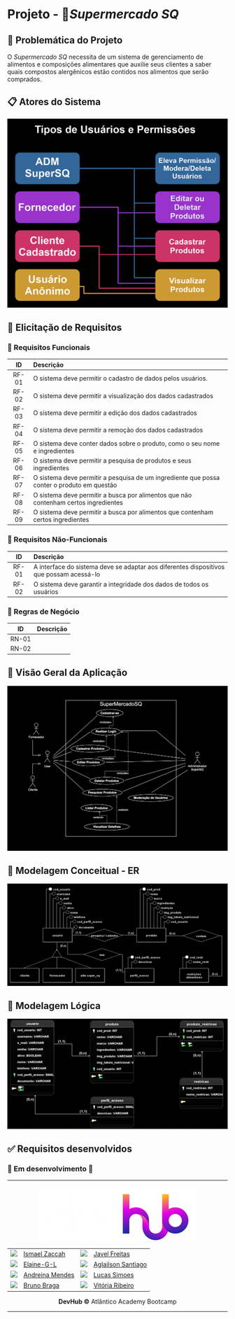 # Projeto - 🛒*Supermercado SQ* 

## 🤔 Problemática do Projeto
O *Supermercado SQ* necessita de um sistema de gerenciamento de alimentos e composições alimentares que auxilie seus clientes a saber quais compostos alergênicos estão contidos nos alimentos que serão comprados.

## 📋 Atores do Sistema

<div width=50% height=50%>

![Tipos de Usuários e Permissões](./planejamento/atores-sistema.png)

</div>

## 🤯 Elicitação de Requisitos

### 📑 Requisitos Funcionais

ID|Descrição|
:---:|:---|
RF-01| O sistema deve permitir o cadastro de dados pelos usuários.
RF-02| O sistema deve permitir a visualização dos dados cadastrados
RF-03| O sistema deve permitir a edição dos dados cadastrados
RF-04| O sistema deve permitir a remoção dos dados cadastrados
RF-05| O sistema deve conter dados sobre o produto, como o seu nome e ingredientes
RF-06| O sistema deve permitir a pesquisa de produtos e seus ingredientes
RF-07| O sistema deve permitir a pesquisa de um ingrediente que possa conter o produto em questão
RF-08| O sistema deve permitir a busca por alimentos que não contenham certos ingredientes
RF-09| O sistema deve permitir a busca por alimentos que contenham certos ingredientes

### 📑 Requisitos Não-Funcionais

ID|Descrição|
:---:|:---|
RF-01| A interface do sistema deve se adaptar aos diferentes dispositivos que possam acessá-lo
RF-02| O sistema deve garantir a integridade dos dados de todos os usuários

### 📑 Regras de Negócio

ID|Descrição|
:---:|:---|
RN-01| 
RN-02| 

## 👀 Visão Geral da Aplicação
![Diagrama de Caso de Uso](./planejamento/diagrama-caso-uso.png)

<!---
## 💻 Telas identificadas até o Momento

### Home

* Slide com Noticias relacionadas
* Mini tutorial de uso do sistema
* Login
* Rodapé

### Consulta de Produto *(sem Cadastro)*

* Consulta de Produtos
    * Detalhes *=> Direciona Detalhes Produto*
* Filtrar Alergênicos para ocultar
* Filtrar Alergênico para mostrar
* Cadastrar Produto *=> Direciona para Login*

### Login

* Usuário
* Senha
* Esqueci a senha
* Criar conta

### Cadastro de Usuário

* Nome
* CPF
* Telefone
* Solicitar cadastro Administrativo ou de Fornecedor
    * Nome Representante
    * CNPJ da empresa representada
    * Telefone

### Home Cliente Logado

* Consulta de Produtos
    * Detalhes *=> Direciona Detalhes Produto* 
* Filtrar Alergênicos para ocultar
* Filtrar Alergênico para mostrar
* Cadastrar Novo Produto
* Definições de Conta e Preferencias
* Logout

### Home Fornecedor 

* Consulta de Produtos
    * Detalhes *=> Direciona Detalhes Produto*
* Filtrar Alergênicos para ocultar
* Filtrar Alergênico para mostrar
* Cadastrar Novo Produto
* Definições de Conta e Preferencias
* Logout

### Home Administrador 

* Painel Estatisticas
* Consulta de Produtos
    * Detalhes *=> Direciona Detalhes Produto*
* Gerenciar Usuarios *=> Gerencia de Usuários*
* Definições de Conta e Preferencias
* Logout


### Cadastro de Produto *(Cliente Logado)*

* Nome produto
* Marca
* Lista igredientes
* Possíveis Alergênicos
* Imagem
* Salvar

### Detalhes de Produto *(Cliente Logado)*

* Nome produto
* Marca
* Lista igredientes
    * Pesquisar na Lista
* Possíveis Alergênicos
    * Pesquisar na lista
* Imagem
* Salvar

### Tela Alteração Perfil
* Nome
* CPF/CNPJ
* Telefone
* Solicitar Deleção de Conta e Dados

### Detalhes de Produto *(Adm ou Fornecedor Logado)*

* Cod Produto
* Nome produto
* Marca
* Lista igredientes
    * Pesquisar na Lista
* Possíveis Alergênicos
    * Pesquisar na lista
* Imagem
* Salvar
* Imagem Produto
    * Cod Usuário que cadastrou
    * Nome Usuário que cadastrou
* Botão para Editar *=> Direciona edição produto
* Remover Produto da Base de Dados

### Cadastro/Edição de Produto *(Adm ou Fornecedor Logado)*

* Cod Produto
* Nome Produto
* Marca
* Lista Ingredientes
* Possiveis Alergênicos
* Imagem Produto
    * Cod Usuário que cadastrou
    * Nome Usuário que cadastrou
* Salvar Alterações
* Remover Produto da Base de Dados

### Gerencia Usuários *(Adm Logado)*

* Solicitações de Cadastros como Fornecedores
  * Modal Detalhes Usuário
  * Aprovar/Rejeitar
* Campo Pesquisa Usuario
  * Modal Detalhes Usuário
  * Deletar Cadastro

-->

## 🎲 Modelagem Conceitual - ER
![Modelo Conceitual - ER](./planejamento/modelo-conceitual.png)
## 🎲 Modelagem Lógica
![Modelo Lógico](./planejamento/modelo-logico.png)

## ✅ Requisitos desenvolvidos

### 🚧 Em desenvolvimento 🚧


---
<!-- Tabela com Integrantes do Grupo -->
<div align=center>

![Logo DevHub](./planejamento/logo-devhub-darkmode.png)

| | | | |
|:---|:---|:---|:---|
| <img  src="https://avatars.githubusercontent.com/u/86008336?v=4" width=50px/> | <a href="https://github.com/ismaelzaccah">Ismael Zaccah | <img  src="https://avatars.githubusercontent.com/u/42359787?v=4" width=50px/> | <a href="https://github.com/javelfreitas">Javel Freitas |
| <img  src="https://avatars.githubusercontent.com/u/78852666?v=4" width=50px/> | <a href="https://github.com/Elaine-G-L">Elaine-G-L | <img  src="https://avatars.githubusercontent.com/u/56098754?v=4" width=50px/> | <a href="https://github.com/AglailsonSantiago">Aglailson Santiago |
| <img  src="https://avatars.githubusercontent.com/u/47800237?v=4" width=50px/> | <a href="https://github.com/andreinamendes">Andreina Mendes | <img  src="https://avatars.githubusercontent.com/u/96750112?v=4" width=50px/> | <a href="https://github.com/lucassimoes2407">Lucas Simoes |
| <img  src="https://avatars.githubusercontent.com/u/78513841?v=4" width=50px/> | <a href="https://github.com/BrunoSTB">Bruno Braga | <img  src="https://avatars.githubusercontent.com/u/59093848?v=4" width=50px/> | <a href="https://github.com/wiwiaR">Vitória Ribeiro |

 **DevHub ©** Atlântico Academy Bootcamp
 </div>

---